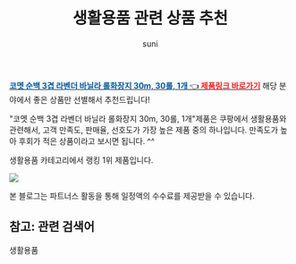 ﻿---
layout: post
title:  "생활용품 관련 상품 추천" 
author: suni
categories: [ 선물 ]
tags: []
image: https://static.coupangcdn.com/image/retail/images/9832046468730-bf03a689-14e9-44b1-a27c-eeb3368b3856.jpg 
description: "쿠팡에서 관련 상품으로 가장 고객 선호도가 높은 제품 중 하나입니다."
---
<a href="https://link.coupang.com/re/AFFSDP?lptag=AF5011742&pageKey=261192458&itemId=816702952&vendorItemId=5077941266&traceid=V0-113-5875e3f7a89a609b"><b><font color='#01579B'>코멧 순백 3겹 라벤더 바닐라 롤화장지 30m, 30롤, 1개 </font></b>👈<b><font color='#f71919'> 제품링크 바로가기</font></b></a>
해당 분야에서 좋은 상품만 선별해서 추천드립니다!

"코멧 순백 3겹 라벤더 바닐라 롤화장지 30m, 30롤, 1개"제품은 쿠팡에서 생활용품와 관련해서, 고객 만족도, 판매율, 선호도가 가장 높은 제품 중의 하나입니다.
만족도가 높아 후회가 적은 상품이라고 보시면 됩니다. ^^

생활용품 카테고리에서 랭킹  1위 제품입니다. 

<a href="https://link.coupang.com/re/AFFSDP?lptag=AF5011742&pageKey=261192458&itemId=816702952&vendorItemId=5077941266&traceid=V0-113-5875e3f7a89a609b"> <img src="https://static.coupangcdn.com/image/retail/images/9832046468730-bf03a689-14e9-44b1-a27c-eeb3368b3856.jpg"></a>

본 블로그는 파트너스 활동을 통해 일정액의 수수료를 제공받을 수 있습니다.

## 참고: 관련 검색어    
생활용품